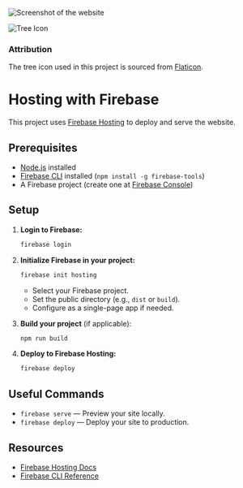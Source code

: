 ![Screenshot of the website](assets/Screenshot%202025-06-03%20213417.png)

![Tree Icon](assets/tree-icon.png)
### Attribution

The tree icon used in this project is sourced from [Flaticon](https://www.flaticon.com/free-icon/tree-shape-of-straight-lines-like-a-computer-printed-circuit_40886?term=tree+circuit&page=1&position=3&origin=search&related_id=40886).

# Hosting with Firebase

This project uses [Firebase Hosting](https://firebase.google.com/products/hosting) to deploy and serve the website.

## Prerequisites

- [Node.js](https://nodejs.org/) installed
- [Firebase CLI](https://firebase.google.com/docs/cli) installed (`npm install -g firebase-tools`)
- A Firebase project (create one at [Firebase Console](https://console.firebase.google.com/))

## Setup

1. **Login to Firebase:**
    ```sh
    firebase login
    ```

2. **Initialize Firebase in your project:**
    ```sh
    firebase init hosting
    ```
    - Select your Firebase project.
    - Set the public directory (e.g., `dist` or `build`).
    - Configure as a single-page app if needed.

3. **Build your project** (if applicable):
    ```sh
    npm run build
    ```

4. **Deploy to Firebase Hosting:**
    ```sh
    firebase deploy
    ```

## Useful Commands

- `firebase serve` — Preview your site locally.
- `firebase deploy` — Deploy your site to production.

## Resources

- [Firebase Hosting Docs](https://firebase.google.com/docs/hosting)
- [Firebase CLI Reference](https://firebase.google.com/docs/cli)